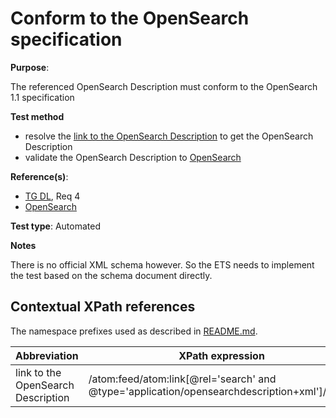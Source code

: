 # Conform to the OpenSearch specification

**Purpose**:

The referenced OpenSearch Description must conform to the OpenSearch 1.1 specification

**Test method**

* resolve the [link to the OpenSearch Description](#opensearchlink) to get the OpenSearch Description
* validate the OpenSearch Description to [OpenSearch](README.md#ref_opensearch)

**Reference(s)**:

* [TG DL](README.md#ref_TG_DL), Req 4
* [OpenSearch](README.md#ref_opensearch)

**Test type**: Automated

**Notes**

There is no official XML schema however. So the ETS needs to implement the test based on the schema document directly.


## Contextual XPath references

The namespace prefixes used as described in [README.md](README.md#namespaces).

Abbreviation                                               |  XPath expression
---------------------------------------------------------- | -------------------------------------------------------------------------
link to the OpenSearch Description <a name="opensearchlink"></a> | /atom:feed/atom:link[@rel='search' and @type='application/opensearchdescription+xml']/@href
